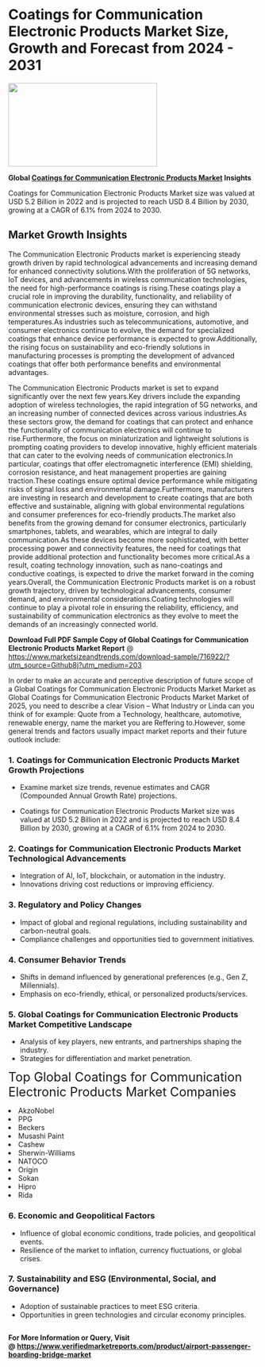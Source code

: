 <H1>Coatings for Communication Electronic Products Market Size, Growth and Forecast from 2024 - 2031</H1><img class="aligncenter size-medium wp-image-584254" src="https://thirdeyenews.in/wp-content/uploads/2024/09/Global-Market-Research-300x168.jpeg" alt="" width="300" height="168" /><p><strong>Global&nbsp;<a href="https://www.marketsizeandtrends.com/download-sample/716922/?utm_source=Github8j?utm_medium=203">Coatings for Communication Electronic Products Market</a> Insights</strong></p><p>Coatings for Communication Electronic Products Market size was valued at USD 5.2 Billion in 2022 and is projected to reach USD 8.4 Billion by 2030, growing at a CAGR of 6.1% from 2024 to 2030.</p><p><h2>Market Growth Insights</h2> <p>The Communication Electronic Products market is experiencing steady growth driven by rapid technological advancements and increasing demand for enhanced connectivity solutions.With the proliferation of 5G networks, IoT devices, and advancements in wireless communication technologies, the need for high-performance coatings is rising.These coatings play a crucial role in improving the durability, functionality, and reliability of communication electronic devices, ensuring they can withstand environmental stresses such as moisture, corrosion, and high temperatures.As industries such as telecommunications, automotive, and consumer electronics continue to evolve, the demand for specialized coatings that enhance device performance is expected to grow.Additionally, the rising focus on sustainability and eco-friendly solutions in manufacturing processes is prompting the development of advanced coatings that offer both performance benefits and environmental advantages.</p> <p>The Communication Electronic Products market is set to expand significantly over the next few years.Key drivers include the expanding adoption of wireless technologies, the rapid integration of 5G networks, and an increasing number of connected devices across various industries.As these sectors grow, the demand for coatings that can protect and enhance the functionality of communication electronics will continue to rise.Furthermore, the focus on miniaturization and lightweight solutions is prompting coating providers to develop innovative, highly efficient materials that can cater to the evolving needs of communication electronics.In particular, coatings that offer electromagnetic interference (EMI) shielding, corrosion resistance, and heat management properties are gaining traction.These coatings ensure optimal device performance while mitigating risks of signal loss and environmental damage.Furthermore, manufacturers are investing in research and development to create coatings that are both effective and sustainable, aligning with global environmental regulations and consumer preferences for eco-friendly products.The market also benefits from the growing demand for consumer electronics, particularly smartphones, tablets, and wearables, which are integral to daily communication.As these devices become more sophisticated, with better processing power and connectivity features, the need for coatings that provide additional protection and functionality becomes more critical.As a result, coating technology innovation, such as nano-coatings and conductive coatings, is expected to drive the market forward in the coming years.Overall, the Communication Electronic Products market is on a robust growth trajectory, driven by technological advancements, consumer demand, and environmental considerations.Coating technologies will continue to play a pivotal role in ensuring the reliability, efficiency, and sustainability of communication electronics as they evolve to meet the demands of an increasingly connected world.</p> <p><span class=""><strong>Download Full PDF Sample Copy of Global Coatings for Communication Electronic Products Market Report</strong> @ <a href="https://www.marketsizeandtrends.com/download-sample/716922/?utm_source=Github8j?utm_medium=203" target="_blank">https://www.marketsizeandtrends.com/download-sample/716922/?utm_source=Github8j?utm_medium=203</a></span></p><p>In order to make an accurate and perceptive description of future scope of a Global&nbsp;Coatings for Communication Electronic Products Market Market as Global&nbsp;Coatings for Communication Electronic Products Market Market of 2025, you need to describe a clear Vision &ndash; What Industry or Linda can you think of for example: Quote from a Technology, healthcare, automotive, renewable energy, name the market you are Reffering to.However, some general trends and factors usually impact market reports and their future outlook include:</p><h3>1.&nbsp;<strong>Coatings for Communication Electronic Products Market Growth Projections</strong></h3><ul><li>Examine market size trends, revenue estimates and CAGR (Compounded Annual Growth Rate) projections.</li><li><p>Coatings for Communication Electronic Products Market size was valued at USD 5.2 Billion in 2022 and is projected to reach USD 8.4 Billion by 2030, growing at a CAGR of 6.1% from 2024 to 2030.</p></li></ul><h3>2.&nbsp;<strong>Coatings for Communication Electronic Products Market Technological Advancements</strong></h3><ul><li>Integration of AI, IoT, blockchain, or automation in the industry.</li><li>Innovations driving cost reductions or improving efficiency.</li></ul><h3>3.&nbsp;<strong>Regulatory and Policy Changes</strong></h3><ul><li>Impact of global and regional regulations, including sustainability and carbon-neutral goals.</li><li>Compliance challenges and opportunities tied to government initiatives.</li></ul><h3>4.&nbsp;<strong>Consumer Behavior Trends</strong></h3><ul><li>Shifts in demand influenced by generational preferences (e.g., Gen Z, Millennials).</li><li>Emphasis on eco-friendly, ethical, or personalized products/services.</li></ul><h3>5.&nbsp;<strong>Global Coatings for Communication Electronic Products Market Competitive Landscape</strong></h3><ul><li>Analysis of key players, new entrants, and partnerships shaping the industry.</li><li>Strategies for differentiation and market penetration.</li></ul><p data-pm-slice="1 1 []"><span style="color: inherit; font-family: inherit; font-size: 25px;">Top Global Coatings for Communication Electronic Products Market Companies</span></p><div class="" data-test-id=""><p><li>AkzoNobel</li><li> PPG</li><li> Beckers</li><li> Musashi Paint</li><li> Cashew</li><li> Sherwin-Williams</li><li> NATOCO</li><li> Origin</li><li> Sokan</li><li> Hipro</li><li> Rida</li></p></div><h3>6.&nbsp;<strong>Economic and Geopolitical Factors</strong></h3><ul><li>Influence of global economic conditions, trade policies, and geopolitical events.</li><li>Resilience of the market to inflation, currency fluctuations, or global crises.</li></ul><h3>7.&nbsp;<strong>Sustainability and ESG (Environmental, Social, and Governance)</strong></h3><ul><li>Adoption of sustainable practices to meet ESG criteria.</li><li>Opportunities in green technologies and circular economy principles.</li></ul><h2><strong style="font-size: 14px;">For More Information or Query, Visit @&nbsp;</strong><a style="background-color: #ffffff; font-size: 14px;" href="https://www.marketsizeandtrends.com/report/coatings-for-communication-electronic-products-market/" target="_blank">https://www.verifiedmarketreports.com/product/airport-passenger-boarding-bridge-market</a></h2>